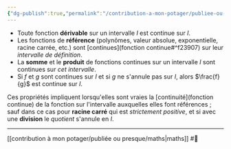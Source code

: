 ```yaml
---
{"dg-publish":true,"permalink":"/contribution-a-mon-potager/publiee-ou-presque/proprietes-sur-les-operations-impliquent-la-continuite-generalement-sur-l-intervalle-considere/"}
---
```


- Toute fonction **dérivable** sur un intervalle $I$ est continue sur $I$.
- Les fonctions de **référence** (polynômes, valeur absolue, exponentielle, racine carrée, etc.) sont [continues](fonction continue#^f23907) sur leur *intervalle de définition*.
- La **somme** et le **produit** de fonctions continues sur un intervalle $I$ sont continues sur *cet intervalle*.
- Si $f$ et $g$ sont continues sur $I$ et si $g$ ne s'annule pas sur $I$, alors $\frac{f}{g}$ est continue sur $I$.

Ces propriétés impliquent lorsqu'elles sont vraies la [continuité](fonction continue) de la fonction sur l'intervalle auxquelles elles font références ; sauf dans ce cas pour **racine carré** qui est *strictement positive*, et si avec une **division** le *quotient* s'annule en $I$.

---
[[contribution à mon potager/publiée ou presque/maths\|maths]] #🌲 